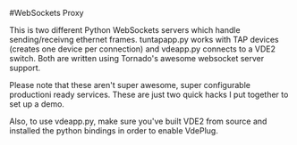 #WebSockets Proxy

This is two different Python WebSockets servers which handle sending/receivng
ethernet frames. tuntapapp.py works with TAP devices (creates one device per
connection) and vdeapp.py connects to a VDE2 switch. Both are written using
Tornado's awesome websocket server support.

Please note that these aren't super awesome, super configurable productioni
ready services. These are just two quick hacks I put together to set up a demo.

Also, to use vdeapp.py, make sure you've built VDE2 from source and installed
the python bindings in order to enable VdePlug.
